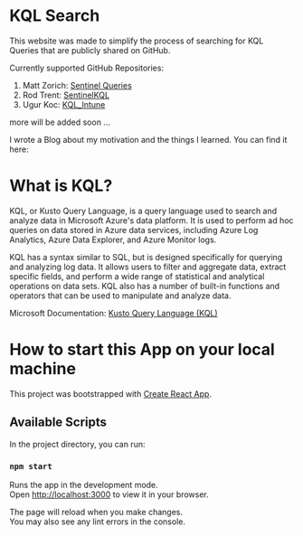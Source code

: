 # KQL Search

This website was made to simplify the process of searching for KQL Queries that are publicly shared on GitHub.

Currently supported GitHub Repositories:

1. Matt Zorich: [Sentinel Queries](https://github.com/reprise99/Sentinel-Queries)
2. Rod Trent: [SentinelKQL](https://github.com/rod-trent/SentinelKQL)
3. Ugur Koc: [KQL_Intune](https://github.com/ugurkocde/KQL_Intune) 

more will be added soon ... 

I wrote a Blog about my motivation and the things I learned. You can find it here: 

# What is KQL? 

KQL, or Kusto Query Language, is a query language used to search and analyze data in Microsoft Azure's data platform. It is used to perform ad hoc queries on data stored in Azure data services, including Azure Log Analytics, Azure Data Explorer, and Azure Monitor logs.

KQL has a syntax similar to SQL, but is designed specifically for querying and analyzing log data. It allows users to filter and aggregate data, extract specific fields, and perform a wide range of statistical and analytical operations on data sets. KQL also has a number of built-in functions and operators that can be used to manipulate and analyze data.

Microsoft Documentation: [Kusto Query Language (KQL)](https://learn.microsoft.com/en-us/azure/data-explorer/kusto/query/) 

# How to start this App on your local machine

This project was bootstrapped with [Create React App](https://github.com/facebook/create-react-app).

## Available Scripts

In the project directory, you can run:

### `npm start`

Runs the app in the development mode.\
Open [http://localhost:3000](http://localhost:3000) to view it in your browser.

The page will reload when you make changes.\
You may also see any lint errors in the console.
